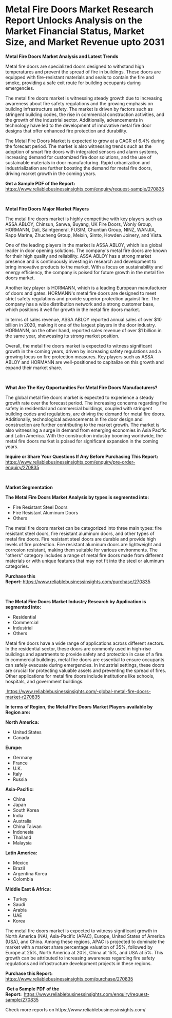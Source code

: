 <p><h1>Metal Fire Doors Market Research Report Unlocks Analysis on the Market Financial Status, Market Size, and Market Revenue upto 2031</h1></p><p><strong>Metal Fire Doors Market Analysis and Latest Trends</strong></p>
<p><p>Metal fire doors are specialized doors designed to withstand high temperatures and prevent the spread of fire in buildings. These doors are equipped with fire-resistant materials and seals to contain the fire and smoke, providing a safe exit route for building occupants during emergencies.</p><p>The metal fire doors market is witnessing steady growth due to increasing awareness about fire safety regulations and the growing emphasis on building infrastructure safety. The market is driven by factors such as stringent building codes, the rise in commercial construction activities, and the growth of the industrial sector. Additionally, advancements in technology have led to the development of innovative metal fire door designs that offer enhanced fire protection and durability.</p><p>The Metal Fire Doors Market is expected to grow at a CAGR of 6.4% during the forecast period. The market is also witnessing trends such as the adoption of smart fire doors with integrated sensors and alarm systems, increasing demand for customized fire door solutions, and the use of sustainable materials in door manufacturing. Rapid urbanization and industrialization are further boosting the demand for metal fire doors, driving market growth in the coming years.</p></p>
<p><strong>Get a Sample PDF of the Report:&nbsp;</strong> <a href="https://www.reliablebusinessinsights.com/enquiry/request-sample/270835">https://www.reliablebusinessinsights.com/enquiry/request-sample/270835</a></p>
<p>&nbsp;</p>
<p><strong>Metal Fire Doors Major Market Players</strong></p>
<p><p>The metal fire doors market is highly competitive with key players such as ASSA ABLOY, Chinsun, Sanwa, Buyang, UK Fire Doors, Wonly Group, HORMANN, Dali, Saintgeneral, FUSIM, Chuntian Group, NINZ, WANJIA, Rapp Marine, Zhucheng Group, Meixin, Simto, Howden Joinery, and Vista. </p><p>One of the leading players in the market is ASSA ABLOY, which is a global leader in door opening solutions. The company's metal fire doors are known for their high quality and reliability. ASSA ABLOY has a strong market presence and is continuously investing in research and development to bring innovative products to the market. With a focus on sustainability and energy efficiency, the company is poised for future growth in the metal fire doors market.</p><p>Another key player is HORMANN, which is a leading European manufacturer of doors and gates. HORMANN's metal fire doors are designed to meet strict safety regulations and provide superior protection against fire. The company has a wide distribution network and a strong customer base, which positions it well for growth in the metal fire doors market.</p><p>In terms of sales revenue, ASSA ABLOY reported annual sales of over $10 billion in 2020, making it one of the largest players in the door industry. HORMANN, on the other hand, reported sales revenue of over $1 billion in the same year, showcasing its strong market position.</p><p>Overall, the metal fire doors market is expected to witness significant growth in the coming years, driven by increasing safety regulations and a growing focus on fire protection measures. Key players such as ASSA ABLOY and HORMANN are well-positioned to capitalize on this growth and expand their market share.</p></p>
<p>&nbsp;</p>
<p><strong>What Are The Key Opportunities For Metal Fire Doors Manufacturers?</strong></p>
<p><p>The global metal fire doors market is expected to experience a steady growth rate over the forecast period. The increasing concerns regarding fire safety in residential and commercial buildings, coupled with stringent building codes and regulations, are driving the demand for metal fire doors. Additionally, technological advancements in fire door design and construction are further contributing to the market growth. The market is also witnessing a surge in demand from emerging economies in Asia Pacific and Latin America. With the construction industry booming worldwide, the metal fire doors market is poised for significant expansion in the coming years.</p></p>
<p><strong>Inquire or Share Your Questions If Any Before Purchasing This Report:</strong> <a href="https://www.reliablebusinessinsights.com/enquiry/pre-order-enquiry/270835">https://www.reliablebusinessinsights.com/enquiry/pre-order-enquiry/270835</a></p>
<p>&nbsp;</p>
<p><strong>Market Segmentation</strong></p>
<p><strong>The Metal Fire Doors Market Analysis by types is segmented into:</strong></p>
<p><ul><li>Fire Resistant Steel Doors</li><li>Fire Resistant Aluminum Doors</li><li>Others</li></ul></p>
<p><p>The metal fire doors market can be categorized into three main types: fire resistant steel doors, fire resistant aluminum doors, and other types of metal fire doors. Fire resistant steel doors are durable and provide high levels of fire protection. Fire resistant aluminum doors are lightweight and corrosion resistant, making them suitable for various environments. The "others" category includes a range of metal fire doors made from different materials or with unique features that may not fit into the steel or aluminum categories.</p></p>
<p><strong>Purchase this Report:&nbsp;</strong><a href="https://www.reliablebusinessinsights.com/purchase/270835">https://www.reliablebusinessinsights.com/purchase/270835</a></p>
<p>&nbsp;</p>
<p><strong>The Metal Fire Doors Market Industry Research by Application is segmented into:</strong></p>
<p><ul><li>Residential</li><li>Commercial</li><li>Industrial</li><li>Others</li></ul></p>
<p><p>Metal fire doors have a wide range of applications across different sectors. In the residential sector, these doors are commonly used in high-rise buildings and apartments to provide safety and protection in case of a fire. In commercial buildings, metal fire doors are essential to ensure occupants can safely evacuate during emergencies. In industrial settings, these doors are crucial for protecting valuable assets and preventing the spread of fires. Other applications for metal fire doors include institutions like schools, hospitals, and government buildings.</p></p>
<p><a href="https://www.reliablebusinessinsights.com/-global-metal-fire-doors-market-r270835">&nbsp;https://www.reliablebusinessinsights.com/-global-metal-fire-doors-market-r270835</a></p>
<p><strong>In terms of Region, the Metal Fire Doors Market Players available by Region are:</strong></p>
<p>
    <p> <strong> North America: </strong>
        <ul>
            <li>United States</li>
            <li>Canada</li>
        </ul>
        </p> 
    <p> <strong> Europe: </strong>
        <ul>
            <li>Germany</li>
            <li>France</li>
            <li>U.K.</li>
            <li>Italy</li>
            <li>Russia</li>
        </ul>
        </p> 
    <p> <strong> Asia-Pacific: </strong>
        <ul>
            <li>China</li>
            <li>Japan</li>
            <li>South Korea</li>
            <li>India</li>
            <li>Australia</li>
            <li>China Taiwan</li>
            <li>Indonesia</li>
            <li>Thailand</li>
            <li>Malaysia</li>
        </ul>
        </p> 
    <p> <strong> Latin America: </strong>
        <ul>
            <li>Mexico</li>
            <li>Brazil</li>
            <li>Argentina Korea</li>
            <li>Colombia</li>
        </ul>
        </p> 
    <p> <strong> Middle East & Africa: </strong>
        <ul>
            <li>Turkey</li>
            <li>Saudi</li>
            <li>Arabia</li>
            <li>UAE</li>
            <li>Korea</li>
        </ul>
    </p>
    </p>
<p><p>The metal fire doors market is expected to witness significant growth in North America (NA), Asia-Pacific (APAC), Europe, United States of America (USA), and China. Among these regions, APAC is projected to dominate the market with a market share percentage valuation of 35%, followed by Europe at 25%, North America at 20%, China at 15%, and USA at 5%. This growth can be attributed to increasing awareness regarding fire safety regulations and infrastructure development projects in these regions.</p></p>
<p><strong>Purchase this Report: </strong><a href="https://www.reliablebusinessinsights.com/purchase/270835">https://www.reliablebusinessinsights.com/purchase/270835</a></p>
<p>&nbsp;<strong>Get a Sample PDF of the Report:&nbsp;&nbsp;</strong><a href="https://www.reliablebusinessinsights.com/enquiry/request-sample/270835">https://www.reliablebusinessinsights.com/enquiry/request-sample/270835</a></p>
<p><strong></strong></p>
<p>Check more reports on https://www.reliablebusinessinsights.com/</p>
